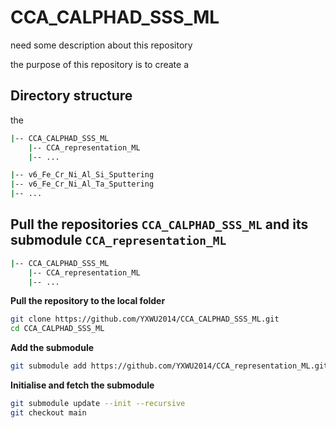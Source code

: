 # CCA_CALPHAD_SSS_ML

need some description about this repository





the purpose of this repository is to create a 







##  Directory structure

the 

```bash
|-- CCA_CALPHAD_SSS_ML
    |-- CCA_representation_ML
    |-- ...

|-- v6_Fe_Cr_Ni_Al_Si_Sputtering
|-- v6_Fe_Cr_Ni_Al_Ta_Sputtering
|-- ...


```



## Pull the repositories `CCA_CALPHAD_SSS_ML` and its submodule `CCA_representation_ML`

```bash
|-- CCA_CALPHAD_SSS_ML
    |-- CCA_representation_ML
    |-- ...
```

**Pull the repository to the local folder**

```bash
git clone https://github.com/YXWU2014/CCA_CALPHAD_SSS_ML.git
cd CCA_CALPHAD_SSS_ML
```

**Add the submodule**

```bash
git submodule add https://github.com/YXWU2014/CCA_representation_ML.git
```

**Initialise and fetch the submodule**

```bash 
git submodule update --init --recursive
git checkout main
```

<!-- **Commit and push local changes to GitHub**

```bash
cd CCA_CALPHAD_SSS_ML
cd CCA_representation_ML
git add -A
git commit -m "update"
git push origin main
```

```bash
cd ..
git add  -A
git commit -m "Updated submodule"
git push origin main
```

**Pull the latest repository to the local folder (point to `main` branch)**

```bash
cd CCA_CALPHAD_SSS_ML
```

```bash
git pull origin main

cd CCA_representation_ML
git checkout main
git pull origin main
cd ..
``` -->
